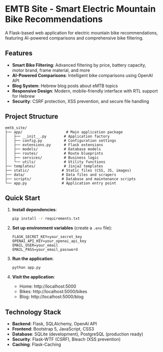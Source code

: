 # EMTB Site - Smart Electric Mountain Bike Recommendations

A Flask-based web application for electric mountain bike recommendations, featuring AI-powered comparisons and comprehensive bike filtering.

## Features

- **Smart Bike Filtering**: Advanced filtering by price, battery capacity, motor brand, frame material, and more
- **AI-Powered Comparisons**: Intelligent bike comparisons using OpenAI API
- **Blog System**: Hebrew blog posts about eMTB topics
- **Responsive Design**: Modern, mobile-friendly interface with RTL support for Hebrew
- **Security**: CSRF protection, XSS prevention, and secure file handling

## Project Structure

```
emtb_site/
├── app/                    # Main application package
│   ├── __init__.py        # Application factory
│   ├── config.py          # Configuration settings
│   ├── extensions.py      # Flask extensions
│   ├── models/            # Database models
│   ├── routes/            # Route blueprints
│   ├── services/          # Business logic
│   └── utils/             # Utility functions
├── templates/             # Jinja2 templates
├── static/               # Static files (CSS, JS, images)
├── data/                 # Data files and scrapers
├── scripts/              # Database and maintenance scripts
└── app.py                # Application entry point
```

## Quick Start

1. **Install dependencies**:
   ```bash
   pip install -r requirements.txt
   ```

2. **Set up environment variables** (create a `.env` file):
   ```
   FLASK_SECRET_KEY=your_secret_key
   OPENAI_API_KEY=your_openai_api_key
   EMAIL_USER=your_email
   EMAIL_PASS=your_email_password
   ```

3. **Run the application**:
   ```bash
   python app.py
   ```

4. **Visit the application**:
   - Home: http://localhost:5000
   - Bikes: http://localhost:5000/bikes
   - Blog: http://localhost:5000/blog

## Technology Stack

- **Backend**: Flask, SQLAlchemy, OpenAI API
- **Frontend**: Bootstrap 5, JavaScript, CSS3
- **Database**: SQLite (development), PostgreSQL (production ready)
- **Security**: Flask-WTF (CSRF), Bleach (XSS prevention)
- **Caching**: Flask-Caching

